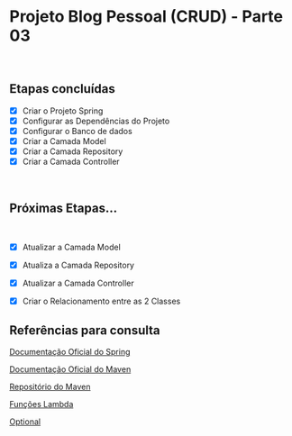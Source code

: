 <h1>Projeto Blog Pessoal (CRUD) - Parte 03</h1>

<br />

<h2>Etapas concluídas</h2>


- [x] Criar o Projeto Spring
- [x] Configurar as Dependências do Projeto
- [x] Configurar o Banco de dados
- [x] Criar a Camada Model
- [x] Criar a Camada Repository
- [x] Criar a Camada Controller

<br />

<h2>Próximas Etapas...</h2>

<br />


- [x] Atualizar a Camada Model
- [x] Atualiza a Camada Repository
- [x] Atualizar a Camada Controller
- [x] Criar o Relacionamento entre as 2 Classes



<h2>Referências para consulta</h2>



<a href="https://spring.io/" target="_blank">Documentação Oficial do Spring</a>

<a href="https://maven.apache.org/" target="_blank">Documentação Oficial do Maven</a>

<a href="https://mvnrepository.com/" target="_blank">Repositório do Maven</a>

<a href="https://blog.tecsinapse.com.br/stream-api-e-funções-lambda-no-java-8-9941e8ae95d8" target="_blank">Funções Lambda</a>

<a href="https://medium.com/@racc.costa/optional-no-java-8-e-no-java-9-7c52c4b797f1" target="_blank">Optional</a>

